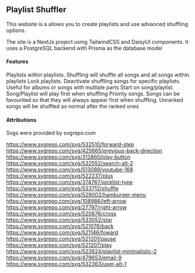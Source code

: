 ## Playlist Shuffler
This website is a allows you to create playlists and use advanced shuffling options.

The site is a NextJs project using TailwindCSS and DaisyUI components. It uses a PostgreSQL backend with Prisma as the database model

#### Features

Playlists within playlists. Shuffling will shuffle all songs and all songs within playlists
Lock playlists. Deactivate shuffling songs for specific playlists. Useful for albums or songs with multiple parts
Start on song/playlist. Song/Playlist will play first when shuffling
Priority songs. Songs can be favourited so that they will always appear first when shuffling. Unranked songs will be shuffled as normal after the ranked ones

#### Attributions
Svgs were provided by svgrepo.com

https://www.svgrepo.com/svg/532510/forward-step
https://www.svgrepo.com/svg/425665/previous-back-direction
https://www.svgrepo.com/svg/312860/play-button
https://www.svgrepo.com/svg/532552/search-alt-2
https://www.svgrepo.com/svg/513089/youtube-168
https://www.svgrepo.com/svg/522237/plus
https://www.svgrepo.com/svg/374767/picklist-type
https://www.svgrepo.com/svg/533712/shuffle
https://www.svgrepo.com/svg/529002/hamburger-menu 
https://www.svgrepo.com/svg/108986/left-arrow
https://www.svgrepo.com/svg/27797/right-arrow
https://www.svgrepo.com/svg/520676/cross
https://www.svgrepo.com/svg/533052/star
https://www.svgrepo.com/svg/521076/back
https://www.svgrepo.com/svg/521146/foward
https://www.svgrepo.com/svg/521201/pause
https://www.svgrepo.com/svg/521207/play
https://www.svgrepo.com/svg/523624/playlist-minimalistic-2
https://www.svgrepo.com/svg/479653/email-9
https://www.svgrepo.com/svg/532363/user-alt-1